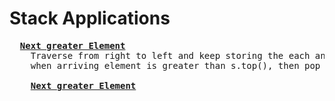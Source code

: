 # Stack Applications
  <pre>
  <b><a href="https://github.com/teja963/DSA_All_Models/blob/master/stack/8.%20Next%20greater%20element.cpp">Next greater Element</a></b>
    Traverse from right to left and keep storing the each and every elements in the stack
    when arriving element is greater than s.top(), then pop all the elements untill that condition  
    
    <b><a href="https://github.com/teja963/DSA_All_Models/blob/master/stack/8.%20Next%20greater%20element.cpp">Next greater Element</a></b>
    </pre>

